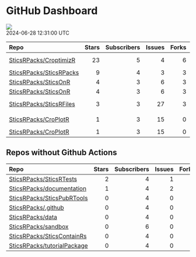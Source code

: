 GitHub Dashboard
================

![](https://github.com/SticsRPacks/status/workflows/Render%20Status/badge.svg)  
2024-06-28 12:31:00 UTC

| Repo                                                                  | Stars | Subscribers | Issues | Forks | Status                                                                                                                                                                                                                                                                                                                                                                                                                                                                        | Commit                                                                                                                                                                                                                |
|:----------------------------------------------------------------------|------:|------------:|-------:|------:|:------------------------------------------------------------------------------------------------------------------------------------------------------------------------------------------------------------------------------------------------------------------------------------------------------------------------------------------------------------------------------------------------------------------------------------------------------------------------------|:----------------------------------------------------------------------------------------------------------------------------------------------------------------------------------------------------------------------|
| [SticsRPacks/CroptimizR](https://github.com/SticsRPacks/CroptimizR)   |    23 |           5 |      4 |     6 | [![](https://github.com/SticsRPacks/CroptimizR/workflows/R-CMD-check/badge.svg)](https://github.com/SticsRPacks/CroptimizR/actions/runs/9269692004) [![](https://github.com/SticsRPacks/CroptimizR/workflows/test-coverage/badge.svg)](https://github.com/SticsRPacks/CroptimizR/actions/runs/9269692003) [![](https://github.com/SticsRPacks/CroptimizR/workflows/Update%20CITATION.cff/badge.svg)](https://github.com/SticsRPacks/CroptimizR/actions/runs/9269692005)       | <a href="https://github.com/SticsRPacks/CroptimizR/commit/0e3a73abd6373c6dde4f2e96e354fbf8c3f692c1" title="Merge pull request #19 from SticsRPacks/updte-bayesiantools-version">0e3a73</a>                            |
| [SticsRPacks/SticsRPacks](https://github.com/SticsRPacks/SticsRPacks) |     9 |           4 |      3 |     3 | [![](https://github.com/SticsRPacks/SticsRPacks/workflows/R-CMD-check/badge.svg)](https://github.com/SticsRPacks/SticsRPacks/actions/runs/8357277384) [![](https://github.com/SticsRPacks/SticsRPacks/workflows/Update%20CITATION.cff/badge.svg)](https://github.com/SticsRPacks/SticsRPacks/actions/runs/8357277376)                                                                                                                                                         | <a href="https://github.com/SticsRPacks/SticsRPacks/commit/f518ad0272a702e0ae2b3d042fd3fc139600015b" title="Update license (LGPL)">f518ad</a>                                                                         |
| [SticsRPacks/SticsOnR](https://github.com/SticsRPacks/SticsOnR)       |     4 |           3 |      6 |     3 | [![](https://github.com/SticsRPacks/SticsOnR/workflows/Update%20CITATION.cff/badge.svg)](https://github.com/SticsRPacks/SticsOnR/actions/runs/8021559644)                                                                                                                                                                                                                                                                                                                     | <a href="https://github.com/SticsRPacks/SticsOnR/commit/85c3582359ae654f5e854ee3167adb0c0ddd1083" title="New release 1.2.0 (#20)">85c358</a>                                                                          |
| [SticsRPacks/SticsOnR](https://github.com/SticsRPacks/SticsOnR)       |     4 |           3 |      6 |     3 | [![](https://github.com/SticsRPacks/SticsOnR/workflows/R-CMD-check/badge.svg)](https://github.com/SticsRPacks/SticsOnR/actions/runs/8734388290) [![](https://github.com/SticsRPacks/SticsOnR/workflows/test-coverage/badge.svg)](https://github.com/SticsRPacks/SticsOnR/actions/runs/8734388291)                                                                                                                                                                             | <a href="https://github.com/SticsRPacks/SticsOnR/commit/b8df390a963d44c2226b1bf865682579a2adaaf9" title="Merge pull request #23 from SticsRPacks/adapt-core-number">b8df39</a>                                        |
| [SticsRPacks/SticsRFiles](https://github.com/SticsRPacks/SticsRFiles) |     3 |           3 |     27 |     3 | [![](https://github.com/SticsRPacks/SticsRFiles/workflows/R-CMD-check/badge.svg)](https://github.com/SticsRPacks/SticsRFiles/actions/runs/9461061888) [![](https://github.com/SticsRPacks/SticsRFiles/workflows/test-coverage/badge.svg)](https://github.com/SticsRPacks/SticsRFiles/actions/runs/9461061885) [![](https://github.com/SticsRPacks/SticsRFiles/workflows/Update%20CITATION.cff/badge.svg)](https://github.com/SticsRPacks/SticsRFiles/actions/runs/9461061886) | <a href="https://github.com/SticsRPacks/SticsRFiles/commit/cbfc33968086f44b88fb2c6d22f25eaba2bdcb4e" title="Merge branch 'main' into plecharpent/fix/long-param-table">cbfc33</a>                                     |
| [SticsRPacks/CroPlotR](https://github.com/SticsRPacks/CroPlotR)       |     1 |           3 |     15 |     0 | [![](https://github.com/SticsRPacks/CroPlotR/workflows/R-CMD-check/badge.svg)](https://github.com/SticsRPacks/CroPlotR/actions/runs/9320635677) [![](https://github.com/SticsRPacks/CroPlotR/workflows/test-coverage/badge.svg)](https://github.com/SticsRPacks/CroPlotR/actions/runs/9320635684) [![](https://github.com/SticsRPacks/CroPlotR/workflows/Snapshot%20Comparison/badge.svg)](https://github.com/SticsRPacks/CroPlotR/actions/runs/9320635673)                   | <a href="https://github.com/SticsRPacks/CroPlotR/commit/ab530c29c42eced21f205d86998de4d51b35d2f0" title="Merge branch 'code-refactoring' of https://github.com/SticsRPacks/CroPlotR into code-refactoring">ab530c</a> |
| [SticsRPacks/CroPlotR](https://github.com/SticsRPacks/CroPlotR)       |     1 |           3 |     15 |     0 | [![](https://github.com/SticsRPacks/CroPlotR/workflows/Update%20CITATION.cff/badge.svg)](https://github.com/SticsRPacks/CroPlotR/actions/runs/8970280333)                                                                                                                                                                                                                                                                                                                     | <a href="https://github.com/SticsRPacks/CroPlotR/commit/e804e766886e4bbf7518a3c137882c4bd834cbec" title="Up documentation">e804e7</a>                                                                                 |

## Repos without Github Actions

| Repo                                                                          | Stars | Subscribers | Issues | Forks |
|:------------------------------------------------------------------------------|------:|------------:|-------:|------:|
| [SticsRPacks/SticsRTests](https://github.com/SticsRPacks/SticsRTests)         |     2 |           4 |      1 |     1 |
| [SticsRPacks/documentation](https://github.com/SticsRPacks/documentation)     |     1 |           4 |      2 |     1 |
| [SticsRPacks/SticsPubRTools](https://github.com/SticsRPacks/SticsPubRTools)   |     0 |           4 |      0 |     0 |
| [SticsRPacks/.github](https://github.com/SticsRPacks/.github)                 |     0 |           4 |      0 |     0 |
| [SticsRPacks/data](https://github.com/SticsRPacks/data)                       |     0 |           4 |      0 |     0 |
| [SticsRPacks/sandbox](https://github.com/SticsRPacks/sandbox)                 |     0 |           6 |      0 |     0 |
| [SticsRPacks/SticsContainRs](https://github.com/SticsRPacks/SticsContainRs)   |     0 |           4 |      0 |     0 |
| [SticsRPacks/tutorialPackage](https://github.com/SticsRPacks/tutorialPackage) |     0 |           4 |      0 |     0 |
